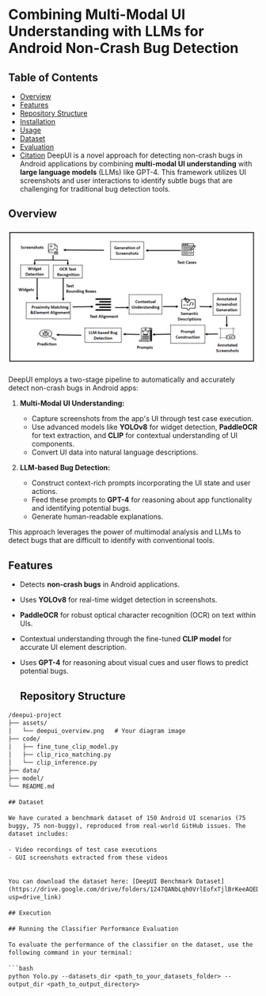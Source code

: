 # Combining Multi-Modal UI Understanding with LLMs for Android Non-Crash Bug Detection

## Table of Contents
- [Overview](#Overview)
- [Features](#features)
- [Repository Structure](#repository-structure)
- [Installation](#installation)
- [Usage](#usage)
- [Dataset](#dataset)
- [Evaluation](#evaluation)
- [Citation](#citation)
DeepUI is a novel approach for detecting non-crash bugs in Android applications by combining **multi-modal UI understanding** with **large language models** (LLMs) like GPT-4. This framework utilizes UI screenshots and user interactions to identify subtle bugs that are challenging for traditional bug detection tools.

## Overview

![DeepUI Overview](https://github.com/DeepUI-Android-Bug-Detection/Findings/blob/main/overview.png?raw=true)



DeepUI employs a two-stage pipeline to automatically and accurately detect non-crash bugs in Android apps:

1. **Multi-Modal UI Understanding:** 
   - Capture screenshots from the app's UI through test case execution.
   - Use advanced models like **YOLOv8** for widget detection, **PaddleOCR** for text extraction, and **CLIP** for contextual understanding of UI components.
   - Convert UI data into natural language descriptions.

2. **LLM-based Bug Detection:**
   - Construct context-rich prompts incorporating the UI state and user actions.
   - Feed these prompts to **GPT-4** for reasoning about app functionality and identifying potential bugs.
   - Generate human-readable explanations.

This approach leverages the power of multimodal analysis and LLMs to detect bugs that are difficult to identify with conventional tools.

## Features

- Detects **non-crash bugs** in Android applications.
- Uses **YOLOv8** for real-time widget detection in screenshots.
- **PaddleOCR** for robust optical character recognition (OCR) on text within UIs.
- Contextual understanding through the fine-tuned **CLIP model** for accurate UI element description.
- Uses **GPT-4** for reasoning about visual cues and user flows to predict potential bugs.

  ## Repository Structure

```plaintext
/deepui-project
├── assets/
│   └── deepui_overview.png   # Your diagram image
├── code/
│   ├── fine_tune_clip_model.py
│   ├── clip_rico_matching.py
│   └── clip_inference.py
├── data/
├── model/
└── README.md

## Dataset

We have curated a benchmark dataset of 150 Android UI scenarios (75 buggy, 75 non-buggy), reproduced from real-world GitHub issues. The dataset includes:

- Video recordings of test case executions
- GUI screenshots extracted from these videos


You can download the dataset here: [DeepUI Benchmark Dataset](https://drive.google.com/drive/folders/1247QANbLqh0VrlEofxTjlBrKeeAQEDXU?usp=drive_link)

## Execution

## Running the Classifier Performance Evaluation

To evaluate the performance of the classifier on the dataset, use the following command in your terminal:

```bash
python Yolo.py --datasets_dir <path_to_your_datasets_folder> --output_dir <path_to_output_directory>
